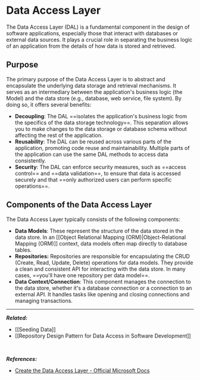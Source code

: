 # Data Access Layer

The Data Access Layer (DAL) is a fundamental component in the design of software applications, especially those that interact with databases or external data sources. It plays a crucial role in separating the business logic of an application from the details of how data is stored and retrieved. 

Purpose
---
The primary purpose of the Data Access Layer is to abstract and encapsulate the underlying data storage and retrieval mechanisms. It serves as an intermediary between the application's business logic (the Model) and the data store (e.g., database, web service, file system). By doing so, it offers several benefits:
- **Decoupling**: The DAL ==isolates the application's business logic from the specifics of the data storage technology==. This separation allows you to make changes to the data storage or database schema without affecting the rest of the application.    
- **Reusability**: The DAL can be reused across various parts of the application, promoting code reuse and maintainability. Multiple parts of the application can use the same DAL methods to access data consistently.
- **Security**: The DAL can enforce security measures, such as ==access control== and ==data validation==, to ensure that data is accessed securely and that ==only authorized users can perform specific operations==.

**Components of the Data Access Layer**
---
The Data Access Layer typically consists of the following components:

- **Data Models**: These represent the structure of the data stored in the data store. In an [[Object Relational Mapping (ORM)|Object-Relational Mapping (ORM)]] context, data models often map directly to database tables. 
- **Repositories:** Repositories are responsible for encapsulating the CRUD (Create, Read, Update, Delete) operations for data models. They provide a clean and consistent API for interacting with the data store. In many cases, ==you'll have one repository per data model==.
- **Data Context/Connection**: This component manages the connection to the data store, whether it's a database connection or a connection to an external API. It handles tasks like opening and closing connections and managing transactions.


----
***Related:***
- [[Seeding Data]]
- [[Repository Design Pattern for Data Access in Software Development]]
<br>

***References:***
- [Create the Data Access Layer - Official Microsoft Docs](https://learn.microsoft.com/en-us/aspnet/web-forms/overview/getting-started/getting-started-with-aspnet-45-web-forms/create_the_data_access_layer)



